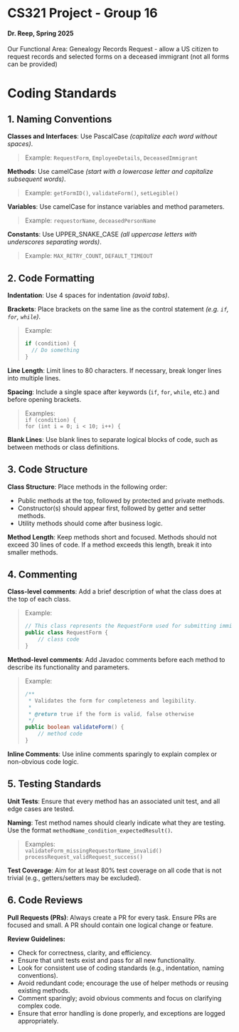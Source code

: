 # CS321 Project - Group 16
#### Dr. Reep, Spring 2025
Our Functional Area: Genealogy Records Request - allow a US citizen to request records and selected forms on a deceased immigrant (not all forms can be provided)

# Coding Standards

## 1. Naming Conventions

**Classes and Interfaces**: Use PascalCase *(capitalize each word without spaces)*.
> Example: `RequestForm`, `EmployeeDetails`, `DeceasedImmigrant`

**Methods**: Use camelCase *(start with a lowercase letter and capitalize subsequent words)*.
> Example: `getFormID()`, `validateForm()`, `setLegible()`

**Variables**: Use camelCase for instance variables and method parameters.
> Example: `requestorName`, `deceasedPersonName`

**Constants**: Use UPPER_SNAKE_CASE *(all uppercase letters with underscores separating words)*.
> Example: `MAX_RETRY_COUNT`, `DEFAULT_TIMEOUT`

## 2. Code Formatting

**Indentation**: Use 4 spaces for indentation *(avoid tabs)*.

**Brackets**: Place brackets on the same line as the control statement *(e.g. `if`, `for`, `while`)*.
> Example:
> ```java  
> if (condition) {  
>   // Do something  
> }

**Line Length**: Limit lines to 80 characters. If necessary, break longer lines into multiple lines.

**Spacing**: Include a single space after keywords (`if`, `for`, `while`, etc.) and before opening brackets.
> Examples:  
> `if (condition) {`  
> `for (int i = 0; i < 10; i++) {`

**Blank Lines**: Use blank lines to separate logical blocks of code, such as between methods or class definitions.
         
## 3. Code Structure

**Class Structure**: Place methods in the following order:
- Public methods at the top, followed by protected and private methods.
- Constructor(s) should appear first, followed by getter and setter methods.
- Utility methods should come after business logic.

**Method Length**: Keep methods short and focused. Methods should not exceed 30 lines of code. If a method exceeds this length, break it into smaller methods.

## 4. Commenting

**Class-level comments**: Add a brief description of what the class does at the top of each class.
> Example:  
> ```java
> // This class represents the RequestForm used for submitting immigration requests.  
> public class RequestForm {  
>     // class code  
> }

**Method-level comments**: Add Javadoc comments before each method to describe its functionality and parameters.
> Example:  
> ```java
> /**  
>  * Validates the form for completeness and legibility.
>  * 
>  * @return true if the form is valid, false otherwise
>  */  
> public boolean validateForm() {  
>     // method code  
> }

**Inline Comments**: Use inline comments sparingly to explain complex or non-obvious code logic.
      
## 5. Testing Standards

**Unit Tests**: Ensure that every method has an associated unit test, and all edge cases are tested.

**Naming**: Test method names should clearly indicate what they are testing. Use the format `methodName_condition_expectedResult()`.
> Examples:   
> `validateForm_missingRequestorName_invalid()`  
> `processRequest_validRequest_success()`

**Test Coverage**: Aim for at least 80% test coverage on all code that is not trivial (e.g., getters/setters may be excluded).

## 6. Code Reviews

**Pull Requests (PRs)**: Always create a PR for every task. Ensure PRs are focused and small. A PR should contain one logical change or feature.

**Review Guidelines:**    
- Check for correctness, clarity, and efficiency.
- Ensure that unit tests exist and pass for all new functionality.
- Look for consistent use of coding standards (e.g., indentation, naming conventions).
- Avoid redundant code; encourage the use of helper methods or reusing existing methods.
- Comment sparingly; avoid obvious comments and focus on clarifying complex code.
- Ensure that error handling is done properly, and exceptions are logged appropriately.

